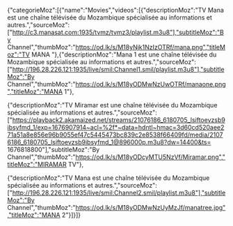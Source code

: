 {"categorieMoz":[{"name":"Movies","videos":[{"descriptionMoz":"TV Mana est une chaîne télévisée du Mozambique  spécialisée au informations et autres.","sourceMoz":["http://c3.manasat.com:1935/tvmz/tvmz3/playlist.m3u8"],"subtitleMoz":"By Channel","thumbMoz":"https://od.lk/s/M18yNjk1NzIzOTRf/mana.png","titleMoz":"TV MANA "},{"descriptionMoz":"Mana 1 est une chaîne télévisée du Mozambique  spécialisée au informations et autres.","sourceMoz":["http://196.28.226.121:1935/live/smil:Channel1.smil/playlist.m3u8"],"subtitleMoz":"By Channel","thumbMoz":"https://od.lk/s/M18yODMwNzUwOTRf/manaone.png","titleMoz":"MANA 1"},

{"descriptionMoz":"TV Miramar est une chaîne télévisée du Mozambique  spécialisée au informations et autres.","sourceMoz":["https://playback2.akamaized.net/streams/21076186_6180705_lsiftoevzsb9ibsyfmd_1/exp=1676907914~acl=%2f*~data=hdntl~hmac=3d60cd520aee271a51a8e856e96b9055ef47c5445473bc839c2e8538f66409fd/media/21076186_6180705_lsiftoevzsb9ibsyfmd_1@896000p.m3u8?dw=14400&ts= 1676818800"],"subtitleMoz":"By Channel","thumbMoz":"https://od.lk/s/M18yODcyMTU5NzVf/Miramar.png","titleMoz":"MIRAMAR TV"},

{"descriptionMoz":"TV Mana est une chaîne télévisée du Mozambique  spécialisée au informations et autres.","sourceMoz":["http://196.28.226.121:1935/live/smil:Channel2.smil/playlist.m3u8"],"subtitleMoz":"By Channel","thumbMoz":"https://od.lk/s/M18yODMwNzUyMzJf/manatree.jpg","titleMoz":"MANA 2"}]}]}
